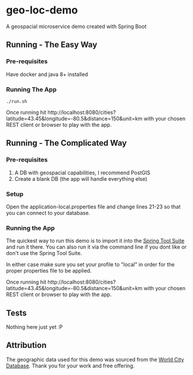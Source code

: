 # geo-loc-demo
A geospacial microservice demo created with Spring Boot

## Running - The Easy Way

### Pre-requisites

Have docker and java 8+ installed

### Running The App

	./run.sh
	
Once running hit http://localhost:8080/cities?latitude=43.45&longitude=-80.5&distance=150&unit=km with your chosen REST client or browser to play with the app.

## Running - The Complicated Way

### Pre-requisites

1. A DB with geospacial capabilities, I recommend PostGIS
2. Create a blank DB (the app will handle everything else)

### Setup
Open the application-local.properties file and change lines 21-23 so that you can connect to your database.

### Running the App
The quickest way to run this demo is to import it into the [Spring Tool Suite](https://spring.io/tools) and run it there.  You can also run it via the command line if you dont like or don't use the Spring Tool Suite.

In either case make sure you set your profile to "local" in order for the proper properties file to be applied.

Once running hit http://localhost:8080/cities?latitude=43.45&longitude=-80.5&distance=150&unit=km with your chosen REST client or browser to play with the app.

## Tests
Nothing here just yet :P

## Attribution
The geographic data used for this demo was sourced from the [World City Database](https://simplemaps.com/data/world-cities).  Thank you for your work and free offering.
